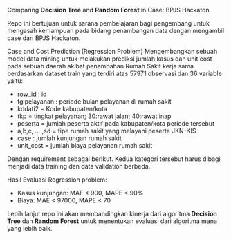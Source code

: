Comparing **Decision Tree** and **Random Forest** in Case: BPJS Hackaton

Repo ini bertujuan untuk sarana pembelajaran bagi pengembang untuk mengasah kemampuan pada bidang penambangan data dengan mengambil case dari BPJS Hackaton.

Case and Cost Prediction (Regression Problem)
Mengembangkan sebuah model data mining untuk melakukan prediksi jumlah kasus dan unit cost pada sebuah daerah akibat penambahan Rumah Sakit kerja sama berdasarkan dataset train yang terdiri atas 57971 observasi
dan 36 variable yaitu:
- row_id : id
- tglpelayanan : periode bulan pelayanan di rumah sakit
- kddati2 = Kode kabupaten/kota
- tkp = tingkat pelayanan; 30:rawat jalan; 40:rawat inap
- peserta = jumlah peserta aktif pada kabupaten/kota periode tersebut
- a,b,c, ... ,sd = tipe rumah sakit yang melayani peserta JKN-KIS
- case : jumlah kunjungan rumah sakit
- unit_cost = jumlah biaya pelayanan rumah sakit

Dengan requirement sebagai berikut.
Kedua kategori tersebut harus dibagi menjadi data training dan data validation berbeda.

Hasil Evaluasi Regression problem:
- Kasus kunjungan: MAE < 900, MAPE < 90%
- Biaya: MAE < 97000, MAPE < 70


Lebih lanjut repo ini akan membandingkan kinerja dari algoritma **Decision Tree** dan **Random Forest** untuk menentukan evaluasi dari algoritma mana yang lebih baik.
